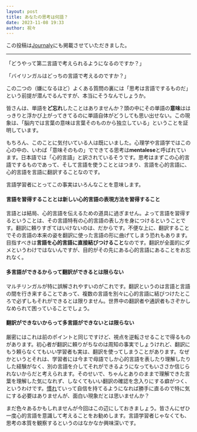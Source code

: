 ```yaml
---
layout: post
title: あなたの思考は何語？
date: 2023-11-08 19:33
author: 祝々
---
```


この投稿は[Journaly][Journalyの投稿]にも掲載させていただきました。

---

「どうやって第二言語で考えられるようになるのですか？」

「バイリンガルはどっちの言語で考えるのですか？」

この二つの（嫌になるほど）よくある質問の裏には「思考は言語でするものだ」という前提が潜んでるんですが、本当にそうなんでしょうか。

皆さんは、単語を**ど忘れ**したことはありませんか？頭の中にその単語の**意味**ははっきりと浮かび上がってきてるのに単語自体がどうしても思い出せない。この現象は、「脳内では言葉の意味は言葉そのものから独立している」ということを証明しています。

もちろん、このことに気付いている人は既にいました。心理学や言語学ではこの心の中の、いわば「意味そのもの」でできてる思考は**mentalese**と呼ばれています。日本語では「心的言語」と訳されているそうです。思考はまずこの心的言語でするものであって、そして言語を使うこととはつまり、言語を心的言語に、心的言語を言語に翻訳することなのです。

言語学習者にとってこの事実はいろんなことを意味します。

#### **言語を習得することとは新しい心的言語の表現方法を習得すること**

言語とは結局、心的言語を伝えるための道具に過ぎません。よって言語を習得するということは、その言語特有の心的言語の表し方を身につけるということです。翻訳に頼りすぎてはいけないのは、だからです。不便な上に、翻訳することでその言語の本来の姿を翻訳に使った言語の形に曲げてしまう恐れもあります。目指すべきは**言語を心的言語に直接結びつけること**なのです。翻訳が全面的にダメというわけではないんですが、目的がその先にある心的言語にあることをお忘れなく。

#### **多言語ができるからって翻訳ができるとは限らない**

マルチリンガルが特に誤解されやすいのがこれです。翻訳というのは言語と言語の間を行き来することであって、複数の言語を別々に心的言語に結びつけたところで必ずしもそれができるとは限りません。世界中の翻訳者や通訳者もさぞかしなめられて困っていることでしょう。

#### **翻訳ができないからって多言語ができないとは限らない**

厳密にはこれは前のポイントと同じですけど、視点を逆転させることで得るものがあります。初心者が翻訳に頼りがちなのは周知の事実でしょうけれど、翻訳にもう頼らなくてもいい学習者も実は、翻訳を使ってしまうことがあります。なぜかというとそれは、学習者には今まで母語でしか心的言語を表したり理解したりした経験がなく、別の言語を介してそれができるようになってもいささか信じられないからだと考えられます。そのせいで、ちゃんとありのままで理解できた言葉を理解した気になれず、しなくてもいい翻訳の確認を念入りにする癖がつく、というわけです。[慣れ][言語は]ていって自信を持てるようになれば勝手に直るので特に気にする必要はありませんが、面白い現象だとは思いませんか？

まだ色々あるかもしれませんが今回はこの辺にしておきましょう。皆さんにぜひ一度心的言語を意識して考えることをお勧めします。言語学習者じゃなくても、思考の本質を観察するというのはなかなか興味深いです。

[Journalyの投稿]: https://journaly.com/post/34060
[言語は]: /2023/10/09/言語は-習うより慣れよ.html
